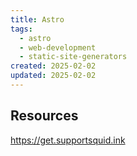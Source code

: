 ```yaml
---
title: Astro
tags:
  - astro
  - web-development
  - static-site-generators
created: 2025-02-02
updated: 2025-02-02
---
```


## Resources

https://get.supportsquid.ink